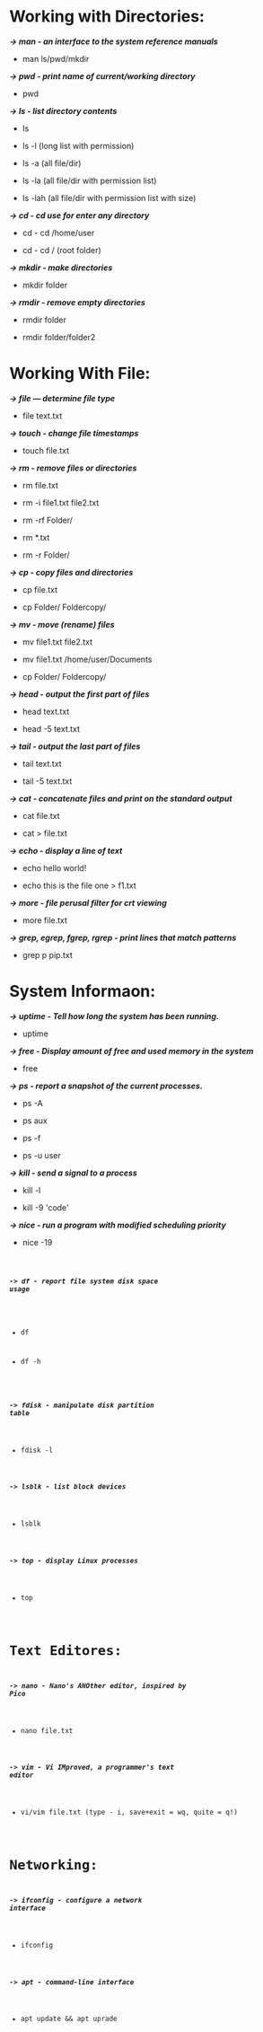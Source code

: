 **Working with Directories:**
=========================
***-> man - an interface to the system reference manuals***

- man ls/pwd/mkdir

***-> pwd - print name of current/working directory***

- pwd

***-> ls - list directory contents***

- ls

- ls -l (long list with permission)

- ls -a (all file/dir)

- ls -la (all file/dir with permission list)

- ls -lah (all file/dir with permission list with size)	

***-> cd - cd use for enter any directory***

- cd - cd /home/user

- cd - cd / (root folder)

***-> mkdir - make directories***

- mkdir folder

***-> rmdir - remove empty directories***

- rmdir folder

- rmdir folder/folder2

**Working With File:**
==================
***-> file — determine file type***

- file text.txt

***-> touch - change file timestamps***

- touch file.txt

***-> rm - remove files or directories***

- rm file.txt

- rm -i file1.txt file2.txt

- rm -rf Folder/

- rm *.txt

- rm -r Folder/

***-> cp - copy files and directories***

- cp file.txt

- cp Folder/ Foldercopy/

***-> mv - move (rename) files***

- mv file1.txt file2.txt

- mv file1.txt /home/user/Documents

- cp Folder/ Foldercopy/

***-> head - output the first part of files***

- head text.txt

- head -5 text.txt

***-> tail - output the last part of files***

- tail text.txt

- tail -5 text.txt

***-> cat - concatenate files and print on the standard output***

- cat file.txt

- cat > file.txt

***-> echo - display a line of text***

- echo hello world!

- echo this is the file one > f1.txt 

***-> more - file perusal filter for crt viewing***

- more file.txt

***-> grep,  egrep,  fgrep,  rgrep  -  print  lines  that  match patterns***

- grep p pip.txt

**System Informaon:**
=================
***-> uptime - Tell how long the system has been running.***

- uptime

***-> free - Display amount of free and used memory in the system***

- free

***-> ps - report a snapshot of the current processes.***

- ps -A

- ps aux

- ps -f

- ps -u user

***-> kill - send a signal to a process***

- kill -l

- kill -9 'code'

***-> nice  -  run  a program with modified scheduling priority***

- nice -19 <code>

***-> df - report file system disk space usage***

- df

- df -h

***-> fdisk - manipulate disk partition table***

- fdisk -l

***-> lsblk - list block devices***

- lsblk

***-> top - display Linux processes***

- top

**Text Editores:**
==============
***-> nano - Nano's ANOther editor, inspired by Pico***

- nano file.txt

***-> vim - Vi IMproved, a programmer's text editor***

- vi/vim file.txt (type - i, save+exit = wq, quite = q!)

**Networking:**
===========
***-> ifconfig - configure a network interface***

- ifconfig

***-> apt - command-line interface***

- apt update && apt uprade




